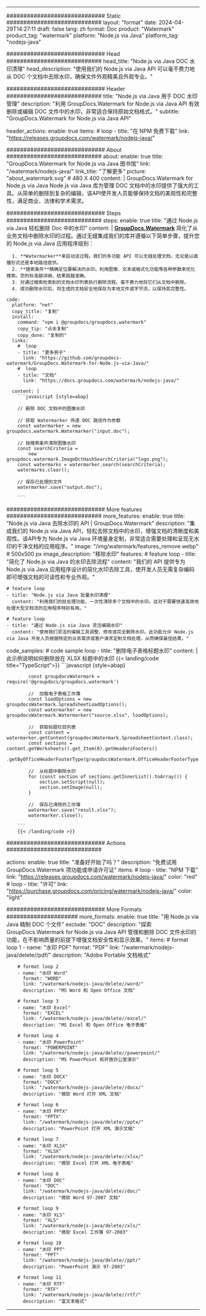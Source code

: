 
---
############################# Static ############################
layout: "format"
date:  2024-04-29T14:27:11
draft: false
lang: zh
format: Doc
product: "Watermark"
product_tag: "watermark"
platform: "Node.js via Java"
platform_tag: "nodejs-java"

############################# Head ############################
head_title: "Node.js via Java DOC 水印清理"
head_description: "使用我们的 Node.js via Java API 可以毫不费力地从 DOC 个文档中去除水印，确保文件外观精美且外观专业。"

############################# Header ############################
title: "Node.js via Java 用于 DOC 水印管理" 
description: "利用 GroupDocs.Watermark for Node.js via Java API 有效删除或编辑 DOC 文件中的水印，非常适合保持原始文档格式。"
subtitle: "GroupDocs.Watermark for Node.js via Java API" 

header_actions:
  enable: true
  items:
    #  loop
    - title: "在 NPM 免费下载"
      link: "https://releases.groupdocs.com/watermark/nodejs-java/"
      
############################# About ############################
about:
    enable: true
    title: "GroupDocs.Watermark for Node.js via Java 图书馆"
    link: "/watermark/nodejs-java/"
    link_title: "了解更多"
    picture: "about_watermark.svg" # 480 X 400
    content: |
       GroupDocs.Watermark for Node.js via Java Node.js via Java 库为管理 DOC 文档中的水印提供了强大的工具。从简单的删除到复杂的编辑，该API使开发人员能够保持文档的美观性和完整性，满足商业、法律和学术需求。

############################# Steps ############################
steps:
    enable: true
    title: "通过 Node.js via Java 轻松删除 Doc 中的水印"
    content: |
      **[GroupDocs.Watermark](https://products.groupdocs.com/watermark/nodejs-java/)** 简化了从业务文档中删除水印的过程。通过无缝集成我们的库并遵循以下简单步骤，提升您的 Node.js via Java 应用程序级别：
      
      1. **Watermarker**来启动该过程。我们的多功能 API 可以无缝处理文档，无论是以直播形式还是本地路径提供。
      2. **搜索条件**精确定位要解决的水印。利用图像、文本或格式化功能等各种参数来优化搜索。您的标准越详细，结果就越准确。
      3. 对通过搜索检索到的文档水印列表执行删除流程。毫不费力地将它们从文档中删除。
      4. 成功删除水印后，将生成的文档安全地保存为本地文件或字节流，以保持其完整性。
   
    code:
      platform: "net"
      copy_title: "复制"
      install:
        command: "npm i @groupdocs/groupdocs.watermark"
        copy_tip: "点击复制"
        copy_done: "复制的"
      links:
        #  loop
        - title: "更多例子"
          link: "https://github.com/groupdocs-watermark/GroupDocs.Watermark-for-Node.js-via-Java/"
        #  loop
        - title: "文档"
          link: "https://docs.groupdocs.com/watermark/nodejs-java/"
          
      content: |
        ```javascript {style=abap}

        // 删除 DOC 文档中的图像水印

        // 获取 Watermarker 传递 DOC 路径作为参数
        const watermarker = new groupdocs.watermark.Watermarker("input.doc");
        
        // 按搜索条件清除图像水印
        const searchCriteria = 
            new groupdocs.watermark.ImageDctHashSearchCriteria("logo.png");
        const watermarks = watermarker.search(searchCriteria);
        watermarks.clear();

        // 保存已处理的文件
        watermarker.save("output.doc");
        
        ```            

############################# More features ############################
more_features:
  enable: true
  title: "Node.js via Java 去除水印的 API | GroupDocs.Watermark"
  description: "集成我们的 Node.js via Java API，轻松去除文档中的水印，增强文档的清晰度和美观性。该API专为 Node.js via Java 环境量身定制，非常适合需要处理和呈现无水印的干净文档的应用程序。"
  image: "/img/watermark/features_remove.webp" # 500x500 px
  image_description: "移除水印"
  features:
    # feature loop
    - title: "简化了 Node.js via Java 的水印去除流程"
      content: "我们的 API 提供专为 Node.js via Java 应用程序设计的简化水印去除工具，使开发人员无需复杂编码即可增强文档的可读性和专业外观。"

    # feature loop
    - title: "Node.js via Java 批量水印清理"
      content: "利用我们的批处理功能，一次性清除多个文档中的水印。这对于需要快速高效地处理大型文档流的应用程序特别有用。"

    # feature loop
    - title: "通过 Node.js via Java 灵活编辑水印"
      content: "使用我们灵活的编辑工具调整、修改或完全删除水印。此功能允许 Node.js via Java 开发人员根据特定的业务需求或客户请求定制文档处理，从而确保最佳结果。"
      
  code_samples:
    # code sample loop
    - title: "删除电子表格标题水印"
      content: |
        此示例说明如何删除放在 XLSX 标题中的水印
        {{< landing/code title="TypeScript">}}
        ```javascript {style=abap}
        
            const groupdocsWatermark = require('@groupdocs/groupdocs.watermark')

            //  加载电子表格工作簿
            const loadOptions = new groupdocsWatermark.SpreadsheetLoadOptions();
            const watermarker = new groupdocsWatermark.Watermarker("source.xlsx", loadOptions);

            //  获取标题栏目列表
            const content = watermarker.getContent(groupdocsWatermark.SpreadsheetContent.class);
            const sections = content.getWorksheets().get_Item(0).getHeadersFooters()
                .getByOfficeHeaderFooterType(groupdocsWatermark.OfficeHeaderFooterType.HeaderPrimary).getSections();
  
            //  从标题中删除水印
            for (const section of sections.getInnerList().toArray()) {
                section.setScript(null);
                section.setImage(null);
            }

            //  保存已清除的工作簿
            watermarker.save("result.xlsx");
            watermarker.close();

        ```
        {{< /landing/code >}}


############################# Actions ############################

actions:
  enable: true
  title: "准备好开始了吗？"
  description: "免费试用 GroupDocs.Watermark 项功能或申请许可证"
  items:
    #  loop
    - title: "NPM 下载"
      link: "https://releases.groupdocs.com/watermark/nodejs-java/"
      color: "red"
        #  loop
    - title: "许可"
      link: "https://purchase.groupdocs.com/pricing/watermark/nodejs-java/"
      color: "light"


############################# More Formats #####################
more_formats:
    enable: true
    title: "用 Node.js via Java 精制 DOC 个文件"
    exclude: "DOC"
    description: "探索 GroupDocs.Watermark for Node.js via Java API 管理和删除 DOC 文件水印的功能，在不影响质量的前提下增强文档安全性和显示效果。"
    items: 
        # format loop 1
        - name: "水印 PDF"
          format: "PDF"
          link: "/watermark/nodejs-java/delete//pdf/"
          description: "Adobe Portable 文档格式"

        # format loop 2
        - name: "水印 Word"
          format: "WORD"
          link: "/watermark/nodejs-java/delete//word/"
          description: "MS Word 和 Open Office 文档"
          
        # format loop 3
        - name: "水印 Excel"
          format: "EXCEL"
          link: "/watermark/nodejs-java/delete//excel/"
          description: "MS Excel 和 Open Office 电子表格"

        # format loop 4
        - name: "水印 PowerPoint"
          format: "POWERPOINT"
          link: "/watermark/nodejs-java/delete//powerpoint/"
          description: "MS PowerPoint 和开放办公室演示"

        # format loop 5
        - name: "水印 DOCX"
          format: "DOCX"
          link: "/watermark/nodejs-java/delete//docx/"
          description: "微软 Word 打开 XML 文档"
          
        # format loop 6
        - name: "水印 PPTX"
          format: "PPTX"
          link: "/watermark/nodejs-java/delete//pptx/"
          description: "PowerPoint 打开 XML 演示文稿"
          
        # format loop 7
        - name: "水印 XLSX"
          format: "XLSX"
          link: "/watermark/nodejs-java/delete//xlsx/"
          description: "微软 Excel 打开 XML 电子表格"

        # format loop 8
        - name: "水印 DOC"
          format: "DOC"
          link: "/watermark/nodejs-java/delete//doc/"
          description: "微软 Word 97-2007 文档"

        # format loop 9
        - name: "水印 XLS"
          format: "XLS"
          link: "/watermark/nodejs-java/delete//xls/"
          description: "微软 Excel 工作簿 97-2003"

        # format loop 10
        - name: "水印 PPT"
          format: "PPT"
          link: "/watermark/nodejs-java/delete//ppt/"
          description: "PowerPoint 演示 97-2003"

        # format loop 11
        - name: "水印 RTF"
          format: "RTF"
          link: "/watermark/nodejs-java/delete//rtf/"
          description: "富文本格式"

---